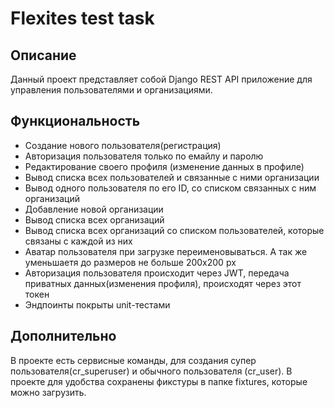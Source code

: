# Flexites test task

## Описание

Данный проект представляет собой Django REST API приложение для управления пользователями и организациями.

## Функциональность

- Создание нового пользователя(регистрация)
- Авторизация пользователя только по емайлу и паролю
- Редактирование своего профиля (изменение данных в профиле)
- Вывод списка всех пользователей и связанные с ними организации
- Вывод одного пользователя по его ID, со списком связанных с ним организаций
- Добавление новой организации
- Вывод списка всех организаций
- Вывод списка всех организаций со списком пользователей, которые связаны с каждой из них
- Аватар пользователя при загрузке переименовываться. А так же уменьшаетя до размеров не больше 200х200 px
- Авторизация пользователя происходит через JWT, передача приватных данных(изменения профиля), происходят через этот токен
- Эндпоинты покрыты unit-тестами

## Дополнительно

В проекте есть сервисные команды, для создания супер пользователя(cr_superuser) и обычного пользователя (cr_user).
В проекте для удобства сохранены фикстуры в папке fixtures, которые можно загрузить.

